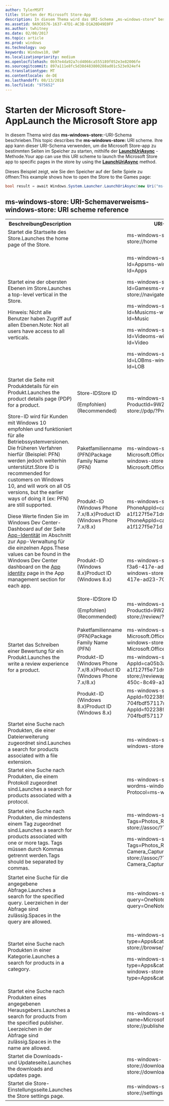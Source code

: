 ```yaml
---
author: TylerMSFT
title: Starten der Microsoft Store-App
description: In diesem Thema wird das URI-Schema „ms-windows-store“ beschrieben. Ihre app kann dieser URI-Schema verwenden, um die Microsoft Store-app zu bestimmten Seiten im Speicher zu starten.
ms.assetid: 9A9C6576-1637-47D1-AC3B-D1A20D49E0FF
ms.author: twhitney
ms.date: 02/08/2017
ms.topic: article
ms.prod: windows
ms.technology: uwp
keywords: Windows10, UWP
ms.localizationpriority: medium
ms.openlocfilehash: 0b97e4da92a7cd4066ca555189f052e3e82006fe
ms.sourcegitcommit: 897a111e8fc5d38d483800288ad01c523e924ef4
ms.translationtype: MT
ms.contentlocale: de-DE
ms.lasthandoff: 08/13/2018
ms.locfileid: "975652"
---
```

# <a name="launch-the-microsoft-store-app"></a><span data-ttu-id="053ee-105">Starten der Microsoft Store-App</span><span class="sxs-lookup"><span data-stu-id="053ee-105">Launch the Microsoft Store app</span></span>



<span data-ttu-id="053ee-106">In diesem Thema wird das **ms-windows-store:**-URI-Schema beschrieben.</span><span class="sxs-lookup"><span data-stu-id="053ee-106">This topic describes the **ms-windows-store:** URI scheme.</span></span> <span data-ttu-id="053ee-107">Ihre app kann dieser URI-Schema verwenden, um die Microsoft Store-app zu bestimmten Seiten im Speicher zu starten, mithilfe der [**LaunchUriAsync**](https://msdn.microsoft.com/library/windows/apps/hh701476) -Methode.</span><span class="sxs-lookup"><span data-stu-id="053ee-107">Your app can use this URI scheme to launch the Microsoft Store app to specific pages in the store by using the [**LaunchUriAsync**](https://msdn.microsoft.com/library/windows/apps/hh701476) method.</span></span>

<span data-ttu-id="053ee-108">Dieses Beispiel zeigt, wie Sie den Speicher auf der Seite Spiele zu öffnen:</span><span class="sxs-lookup"><span data-stu-id="053ee-108">This example shows how to open the Store to the Games page:</span></span>

```cs
bool result = await Windows.System.Launcher.LaunchUriAsync(new Uri("ms-windows-store://navigatetopage/?Id=Games"));
```

## <a name="ms-windows-store-uri-scheme-reference"></a><span data-ttu-id="053ee-109">ms-windows-store: URI-Schemaverweis</span><span class="sxs-lookup"><span data-stu-id="053ee-109">ms-windows-store: URI scheme reference</span></span>

<table>
<tr><th><span data-ttu-id="053ee-110">Beschreibung</span><span class="sxs-lookup"><span data-stu-id="053ee-110">Description</span></span></th><th></th><th><span data-ttu-id="053ee-111">URI-Schema</span><span class="sxs-lookup"><span data-stu-id="053ee-111">URI scheme</span></span></th></tr>
<tr><td><span data-ttu-id="053ee-112">Startet die Startseite des Store.</span><span class="sxs-lookup"><span data-stu-id="053ee-112">Launches the home page of the Store.</span></span></td><td /><td><span data-ttu-id="053ee-113">ms-windows-store://home</span><span class="sxs-lookup"><span data-stu-id="053ee-113">ms-windows-store://home</span></span></td></tr>
<tr><td><span data-ttu-id="053ee-114">Startet eine der obersten Ebenen im Store.</span><span class="sxs-lookup"><span data-stu-id="053ee-114">Launches a top-level vertical in the Store.</span></span><p><span data-ttu-id="053ee-115">Hinweis: Nicht alle Benutzer haben Zugriff auf allen Ebenen.</span><span class="sxs-lookup"><span data-stu-id="053ee-115">Note: Not all users have access to all verticals.</span></span></p>
</td><td /><td>
<p><span data-ttu-id="053ee-116">ms-windows-store://navigatetopage/?Id=Apps</span><span class="sxs-lookup"><span data-stu-id="053ee-116">ms-windows-store://navigatetopage/?Id=Apps</span></span> </p>
<p><span data-ttu-id="053ee-117">ms-windows-store://navigatetopage/?Id=Games</span><span class="sxs-lookup"><span data-stu-id="053ee-117">ms-windows-store://navigatetopage/?Id=Games</span></span></p>
<p><span data-ttu-id="053ee-118">ms-windows-store://navigatetopage/?Id=Music</span><span class="sxs-lookup"><span data-stu-id="053ee-118">ms-windows-store://navigatetopage/?Id=Music</span></span></p>
<p><span data-ttu-id="053ee-119">ms-windows-store://navigatetopage/?Id=Video</span><span class="sxs-lookup"><span data-stu-id="053ee-119">ms-windows-store://navigatetopage/?Id=Video</span></span></p>
<p><span data-ttu-id="053ee-120">ms-windows-store://navigatetopage/?Id=LOB</span><span class="sxs-lookup"><span data-stu-id="053ee-120">ms-windows-store://navigatetopage/?Id=LOB</span></span></p>
</td>
</tr>
<tr>
<td rowspan="4"><span data-ttu-id="053ee-121">Startet die Seite mit Produktdetails für ein Produkt.</span><span class="sxs-lookup"><span data-stu-id="053ee-121">Launches the product details page (PDP) for a product.</span></span> <p><span data-ttu-id="053ee-122">Store-ID wird für Kunden mit Windows 10 empfohlen und funktioniert für alle Betriebssystemversionen. Die früheren Verfahren hierfür (Beispiel: PFN) werden jedoch weiterhin unterstützt.</span><span class="sxs-lookup"><span data-stu-id="053ee-122">Store ID is recommended for customers on Windows 10, and will work on all OS versions, but the earlier ways of doing it (ex: PFN) are still supported.</span></span></p>
<p><span data-ttu-id="053ee-123">Diese Werte finden Sie im Windows Dev Center-Dashboard auf der Seite <a href="https://msdn.microsoft.com/library/windows/apps/mt148561.aspx">App-Identität</a> im Abschnitt zur App-Verwaltung für die einzelnen Apps.</span><span class="sxs-lookup"><span data-stu-id="053ee-123">These values can be found in the Windows Dev Center dashboard on the <a href="https://msdn.microsoft.com/library/windows/apps/mt148561.aspx">App identity</a> page in the App management section for each app.</span></span></p>
</td>
<td>
<span data-ttu-id="053ee-124">Store-ID</span><span class="sxs-lookup"><span data-stu-id="053ee-124">Store ID</span></span> <p><span data-ttu-id="053ee-125">(Empfohlen)</span><span class="sxs-lookup"><span data-stu-id="053ee-125">(Recommended)</span></span></p>
</td>
<td>
<p><span data-ttu-id="053ee-126">ms-windows-store://pdp/?ProductId=9WZDNCRFHVJL</span><span class="sxs-lookup"><span data-stu-id="053ee-126">ms-windows-store://pdp/?ProductId=9WZDNCRFHVJL</span></span></p>
</td>
</tr>
<tr>
<td><span data-ttu-id="053ee-127">Paketfamilienname (PFN)</span><span class="sxs-lookup"><span data-stu-id="053ee-127">Package Family Name (PFN)</span></span></td>
<td><span data-ttu-id="053ee-128">ms-windows-store://pdp/?PFN= Microsoft.Office.OneNote_8wekyb3d8bbwe</span><span class="sxs-lookup"><span data-stu-id="053ee-128">ms-windows-store://pdp/?PFN= Microsoft.Office.OneNote_8wekyb3d8bbwe</span></span>
</td>
</tr>
<tr>
<td><span data-ttu-id="053ee-129">Produkt-ID (Windows Phone 7.x/8.x)</span><span class="sxs-lookup"><span data-stu-id="053ee-129">Product ID (Windows Phone 7.x/8.x)</span></span></td>
<td><span data-ttu-id="053ee-130">ms-windows-store://pdp/?PhoneAppId=ca05b3ab-f157-450c-8c49-a1f127f5e71d</span><span class="sxs-lookup"><span data-stu-id="053ee-130">ms-windows-store://pdp/?PhoneAppId=ca05b3ab-f157-450c-8c49-a1f127f5e71d</span></span> </td>
</tr>
<tr>
<td><span data-ttu-id="053ee-131">Produkt-ID (Windows 8.x)</span><span class="sxs-lookup"><span data-stu-id="053ee-131">Product ID (Windows 8.x)</span></span></td>
<td><span data-ttu-id="053ee-132">ms-windows-store://pdp/?AppId=f022389f-f3a6-417e-ad23-704fbdf57117</span><span class="sxs-lookup"><span data-stu-id="053ee-132">ms-windows-store://pdp/?AppId=f022389f-f3a6-417e-ad23-704fbdf57117</span></span>
</td>
</tr>
<tr>
<td rowspan="4"><span data-ttu-id="053ee-133">Startet das Schreiben einer Bewertung für ein Produkt.</span><span class="sxs-lookup"><span data-stu-id="053ee-133">Launches the write a review experience for a product.</span></span></td>
<td><span data-ttu-id="053ee-134">Store-ID</span><span class="sxs-lookup"><span data-stu-id="053ee-134">Store ID</span></span> <p><span data-ttu-id="053ee-135">(Empfohlen)</span><span class="sxs-lookup"><span data-stu-id="053ee-135">(Recommended)</span></span></p></td>
<td><span data-ttu-id="053ee-136">ms-windows-store://review/?ProductId=9WZDNCRFHVJL</span><span class="sxs-lookup"><span data-stu-id="053ee-136">ms-windows-store://review/?ProductId=9WZDNCRFHVJL</span></span> </td>
</tr>
<tr>
<td><span data-ttu-id="053ee-137">Paketfamilienname (PFN)</span><span class="sxs-lookup"><span data-stu-id="053ee-137">Package Family Name (PFN)</span></span></td>
<td><span data-ttu-id="053ee-138">ms-windows-store://review/?PFN= Microsoft.Office.OneNote_8wekyb3d8bbwe</span><span class="sxs-lookup"><span data-stu-id="053ee-138">ms-windows-store://review/?PFN= Microsoft.Office.OneNote_8wekyb3d8bbwe</span></span>
</td>
</tr>
<tr>
<td><span data-ttu-id="053ee-139">Produkt-ID (Windows Phone 7.x/8.x)</span><span class="sxs-lookup"><span data-stu-id="053ee-139">Product ID (Windows Phone 7.x/8.x)</span></span></td>
<td><span data-ttu-id="053ee-140">ms-windows-store://reviewapp/?AppId=ca05b3ab-f157-450c-8c49-a1f127f5e71d</span><span class="sxs-lookup"><span data-stu-id="053ee-140">ms-windows-store://reviewapp/?AppId=ca05b3ab-f157-450c-8c49-a1f127f5e71d</span></span> </td>
</tr>
<tr>
<td><span data-ttu-id="053ee-141">Produkt-ID (Windows 8.x)</span><span class="sxs-lookup"><span data-stu-id="053ee-141">Product ID (Windows 8.x)</span></span></td>
<td><span data-ttu-id="053ee-142">ms-windows-store://review/?AppId=f022389f-f3a6-417e-ad23-704fbdf57117</span><span class="sxs-lookup"><span data-stu-id="053ee-142">ms-windows-store://review/?AppId=f022389f-f3a6-417e-ad23-704fbdf57117</span></span> </td>
</tr>
<tr>
<td><span data-ttu-id="053ee-143">Startet eine Suche nach Produkten, die einer Dateierweiterung zugeordnet sind.</span><span class="sxs-lookup"><span data-stu-id="053ee-143">Launches a search for products associated with a file extension.</span></span> </td>
<td />
<td><span data-ttu-id="053ee-144">ms-windows-store://assoc/?FileExt=pdf</span><span class="sxs-lookup"><span data-stu-id="053ee-144">ms-windows-store://assoc/?FileExt=pdf</span></span>
</td>
</tr>
<tr>
<td><span data-ttu-id="053ee-145">Startet eine Suche nach Produkten, die einem Protokoll zugeordnet sind.</span><span class="sxs-lookup"><span data-stu-id="053ee-145">Launches a search for products associated with a protocol.</span></span></td>
<td />
<td><span data-ttu-id="053ee-146">ms-windows-store://assoc/?Protocol=ms-word</span><span class="sxs-lookup"><span data-stu-id="053ee-146">ms-windows-store://assoc/?Protocol=ms-word</span></span> </td>
</tr>
<tr>
<td><span data-ttu-id="053ee-147">Startet eine Suche nach Produkten, die mindestens einem Tag zugeordnet sind.</span><span class="sxs-lookup"><span data-stu-id="053ee-147">Launches a search for products associated with one or more tags.</span></span> <span data-ttu-id="053ee-148">Tags müssen durch Kommas getrennt werden.</span><span class="sxs-lookup"><span data-stu-id="053ee-148">Tags should be separated by commas.</span></span>
</td>
<td />
<td>
<p><span data-ttu-id="053ee-149">ms-windows-store://assoc/?Tags=Photos_Rich_Media_Edit</span><span class="sxs-lookup"><span data-stu-id="053ee-149">ms-windows-store://assoc/?Tags=Photos_Rich_Media_Edit</span></span> </p>
<p><span data-ttu-id="053ee-150">ms-windows-store://assoc/?Tags=Photos_Rich_Media_Edit, Camera_Capture_App</span><span class="sxs-lookup"><span data-stu-id="053ee-150">ms-windows-store://assoc/?Tags=Photos_Rich_Media_Edit, Camera_Capture_App</span></span></p>
</td>
</tr>
<tr>
<td>
<span data-ttu-id="053ee-151">Startet eine Suche für die angegebene Abfrage.</span><span class="sxs-lookup"><span data-stu-id="053ee-151">Launches a search for the specified query.</span></span> <span data-ttu-id="053ee-152">Leerzeichen in der Abfrage sind zulässig.</span><span class="sxs-lookup"><span data-stu-id="053ee-152">Spaces in the query are allowed.</span></span>
</td>
<td />
<td><span data-ttu-id="053ee-153">ms-windows-store://search/?query=OneNote</span><span class="sxs-lookup"><span data-stu-id="053ee-153">ms-windows-store://search/?query=OneNote</span></span> </td>
</tr>
<tr>
<td><span data-ttu-id="053ee-154">Startet eine Suche nach Produkten in einer Kategorie.</span><span class="sxs-lookup"><span data-stu-id="053ee-154">Launches a search for products in a category.</span></span></td>
<td />
<td>
<p><span data-ttu-id="053ee-155">ms-windows-store://browse/?type=Apps&amp;cat=Productivity</span><span class="sxs-lookup"><span data-stu-id="053ee-155">ms-windows-store://browse/?type=Apps&amp;cat=Productivity</span></span></p>
<p><span data-ttu-id="053ee-156">ms-windows-store://browse/?type=Apps&amp;cat=Health+%26+fitness</span><span class="sxs-lookup"><span data-stu-id="053ee-156">ms-windows-store://browse/?type=Apps&amp;cat=Health+%26+fitness</span></span> </p>
</td>
</tr>
<tr>
<td><span data-ttu-id="053ee-157">Startet eine Suche nach Produkten eines angegebenen Herausgebers.</span><span class="sxs-lookup"><span data-stu-id="053ee-157">Launches a search for products from the specified publisher.</span></span> <span data-ttu-id="053ee-158">Leerzeichen in der Abfrage sind zulässig.</span><span class="sxs-lookup"><span data-stu-id="053ee-158">Spaces in the name are allowed.</span></span>
</td>
<td />
<td><span data-ttu-id="053ee-159">ms-windows-store://publisher/?name=Microsoft Corporation</span><span class="sxs-lookup"><span data-stu-id="053ee-159">ms-windows-store://publisher/?name=Microsoft Corporation</span></span>
</td>
</tr>
<tr><td><span data-ttu-id="053ee-160">Startet die Downloads- und Updateseite.</span><span class="sxs-lookup"><span data-stu-id="053ee-160">Launches the downloads and updates page.</span></span></td>
<td />
<td><span data-ttu-id="053ee-161">ms-windows-store://downloadsandupdates</span><span class="sxs-lookup"><span data-stu-id="053ee-161">ms-windows-store://downloadsandupdates</span></span> </td>
</tr>
<tr>
<td><span data-ttu-id="053ee-162">Startet die Store-Einstellungsseite.</span><span class="sxs-lookup"><span data-stu-id="053ee-162">Launches the Store settings page.</span></span></td>
<td />
<td><span data-ttu-id="053ee-163">ms-windows-store://settings</span><span class="sxs-lookup"><span data-stu-id="053ee-163">ms-windows-store://settings</span></span> </td>
</tr>
</table>

 

 
